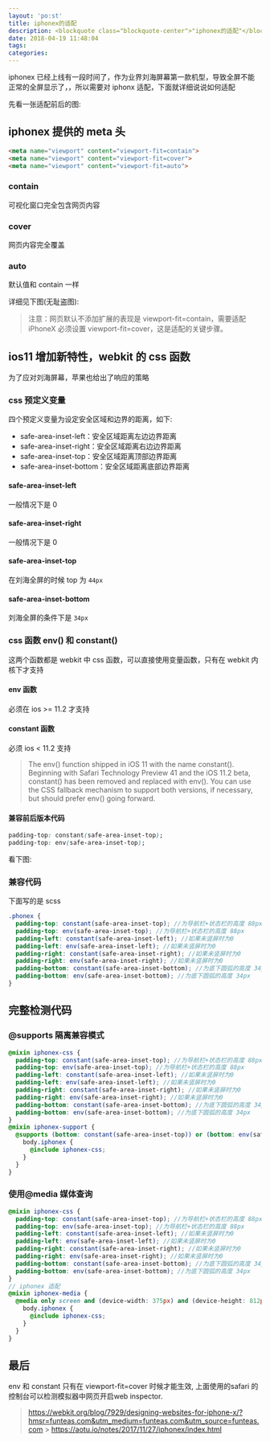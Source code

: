 ```yaml
---
layout: 'po:st'
title: iphonex的适配
description: <blockquote class="blockquote-center">"iphonex的适配"</blockquote>
date: 2018-04-19 11:48:04
tags:
categories:
---
```


iphonex 已经上线有一段时间了，作为业界刘海屏幕第一款机型，导致全屏不能正常的全屏显示了，，所以需要对
iphonx 适配，下面就详细说说如何适配

<!-- more -->

先看一张适配前后的图: [](http://ojgquc007.bkt.clouddn.com/dragon-qiniu/1524115029816.jpg)
[](http://ojgquc007.bkt.clouddn.com/dragon-qiniu/1524114909262.jpg)

## iphonex 提供的 meta 头

```html
<meta name="viewport" content="viewport-fit=contain">
<meta name="viewport" content="viewport-fit=cover">
<meta name="viewport" content="viewport-fit=auto">
```

### contain

可视化窗口完全包含网页内容

### cover

网页内容完全覆盖

### auto

默认值和 contain 一样

详细见下图(无耻盗图): [](http://ojgquc007.bkt.clouddn.com/dragon-qiniu/1524114553748.jpg)

> 注意：网页默认不添加扩展的表现是 viewport-fit=contain，需要适配 iPhoneX 必须设置
> viewport-fit=cover，这是适配的关键步骤。

## ios11 增加新特性，webkit 的 css 函数

为了应对刘海屏幕，苹果也给出了响应的策略

### css 预定义变量

四个预定义变量为设定安全区域和边界的距离，如下:

* safe-area-inset-left：安全区域距离左边边界距离
* safe-area-inset-right：安全区域距离右边边界距离
* safe-area-inset-top：安全区域距离顶部边界距离
* safe-area-inset-bottom：安全区域距离底部边界距离

#### safe-area-inset-left

一般情况下是 0

#### safe-area-inset-right

一般情况下是 0

#### safe-area-inset-top

在刘海全屏的时候 top 为 `44px`

#### safe-area-inset-bottom

刘海全屏的条件下是 `34px`

### css 函数 env() 和 constant()

这两个函数都是 webkit 中 css 函数，可以直接使用变量函数，只有在 webkit 内核下才支持

#### env 函数

必须在 ios >= 11.2 才支持

#### constant 函数

必须 ios < 11.2 支持

> The env() function shipped in iOS 11 with the name constant(). Beginning with Safari Technology
> Preview 41 and the iOS 11.2 beta, constant() has been removed and replaced with env(). You can use
> the CSS fallback mechanism to support both versions, if necessary, but should prefer env() going
> forward.

#### 兼容前后版本代码

```css
padding-top: constant(safe-area-inset-top);
padding-top: env(safe-area-inset-top);
```

看下图: [](http://ojgquc007.bkt.clouddn.com/dragon-qiniu/1524115956774.jpg)

### 兼容代码

下面写的是 scss

```scss
.phonex {
  padding-top: constant(safe-area-inset-top); //为导航栏+状态栏的高度 88px
  padding-top: env(safe-area-inset-top); //为导航栏+状态栏的高度 88px
  padding-left: constant(safe-area-inset-left); //如果未竖屏时为0
  padding-left: env(safe-area-inset-left); //如果未竖屏时为0
  padding-right: constant(safe-area-inset-right); //如果未竖屏时为0
  padding-right: env(safe-area-inset-right); //如果未竖屏时为0
  padding-bottom: constant(safe-area-inset-bottom); //为底下圆弧的高度 34px
  padding-bottom: env(safe-area-inset-bottom); //为底下圆弧的高度 34px
}
```

## 完整检测代码

### @supports 隔离兼容模式

```scss
@mixin iphonex-css {
  padding-top: constant(safe-area-inset-top); //为导航栏+状态栏的高度 88px
  padding-top: env(safe-area-inset-top); //为导航栏+状态栏的高度 88px
  padding-left: constant(safe-area-inset-left); //如果未竖屏时为0
  padding-left: env(safe-area-inset-left); //如果未竖屏时为0
  padding-right: constant(safe-area-inset-right); //如果未竖屏时为0
  padding-right: env(safe-area-inset-right); //如果未竖屏时为0
  padding-bottom: constant(safe-area-inset-bottom); //为底下圆弧的高度 34px
  padding-bottom: env(safe-area-inset-bottom); //为底下圆弧的高度 34px
}
@mixin iphonex-support {
  @supports (bottom: constant(safe-area-inset-top)) or (bottom: env(safe-area-inset-top)) {
    body.iphonex {
      @include iphonex-css;
    }
  }
}
```

### 使用@media 媒体查询

```scss
@mixin iphonex-css {
  padding-top: constant(safe-area-inset-top); //为导航栏+状态栏的高度 88px
  padding-top: env(safe-area-inset-top); //为导航栏+状态栏的高度 88px
  padding-left: constant(safe-area-inset-left); //如果未竖屏时为0
  padding-left: env(safe-area-inset-left); //如果未竖屏时为0
  padding-right: constant(safe-area-inset-right); //如果未竖屏时为0
  padding-right: env(safe-area-inset-right); //如果未竖屏时为0
  padding-bottom: constant(safe-area-inset-bottom); //为底下圆弧的高度 34px
  padding-bottom: env(safe-area-inset-bottom); //为底下圆弧的高度 34px
}
// iphonex 适配
@mixin iphonex-media {
  @media only screen and (device-width: 375px) and (device-height: 812px) and (-webkit-device-pixel-ratio: 3) {
    body.iphonex {
      @include iphonex-css;
    }
  }
}
```

## 最后

env 和 constant 只有在 viewport-fit=cover 时候才能生效, 上面使用的safari 的控制台可以检测模拟器中网页开启web inspector.

> https://webkit.org/blog/7929/designing-websites-for-iphone-x/?hmsr=funteas.com&utm_medium=funteas.com&utm_source=funteas.com >
> https://aotu.io/notes/2017/11/27/iphonex/index.html
